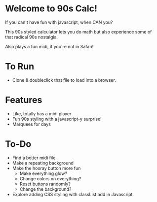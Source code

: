 # Welcome to 90s Calc!
If you can't have fun with javascript, when CAN you? 

This 90s styled calculator lets you do math but also experience some of that radical 90s nostalgia. 

Also plays a fun midi, if you're not in Safari!

# To Run
- Clone & doubleclick that file to load into a browser. 

# Features
- Like, totally has a midi player
- Fun 90s styling with a javascript-y surprise!
- Marquees for days

# To-Do
- Find a better midi file
- Make a repeating background
- Make the hooray button more fun 
    - Make everything glow?
    - Change colors on everything? 
    - Reset buttons randomly?
    - Change the background?
- Explore adding CSS styling with classList.add in Javascript 